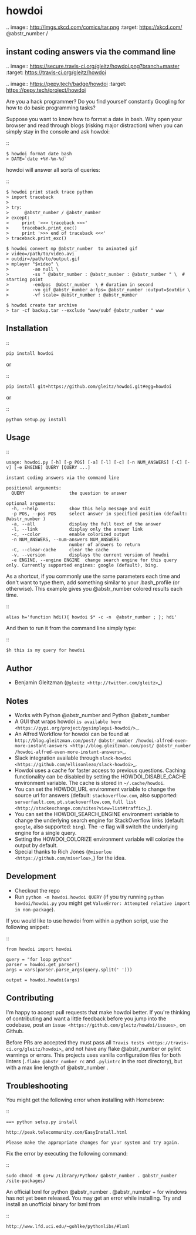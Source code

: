 # howdoi

.. image:: http://imgs.xkcd.com/comics/tar.png :target: https://xkcd.com/ @abstr_number /

## instant coding answers via the command line

.. image:: https://secure.travis-ci.org/gleitz/howdoi.png?branch=master :target: https://travis-ci.org/gleitz/howdoi

.. image:: https://pepy.tech/badge/howdoi :target: https://pepy.tech/project/howdoi

Are you a hack programmer? Do you find yourself constantly Googling for how to do basic programming tasks?

Suppose you want to know how to format a date in bash. Why open your browser and read through blogs (risking major distraction) when you can simply stay in the console and ask howdoi:

::
    
    
    $ howdoi format date bash
    > DATE=`date +%Y-%m-%d`
    

howdoi will answer all sorts of queries:

::
    
    
    $ howdoi print stack trace python
    > import traceback
    >
    > try:
    >      @abstr_number / @abstr_number 
    > except:
    >     print '>>> traceback <<<'
    >     traceback.print_exc()
    >     print '>>> end of traceback <<<'
    > traceback.print_exc()
    
    $ howdoi convert mp @abstr_number  to animated gif
    > video=/path/to/video.avi
    > outdir=/path/to/output.gif
    > mplayer "$video" \
    >         -ao null \
    >         -ss " @abstr_number : @abstr_number : @abstr_number " \  # starting point
    >         -endpos  @abstr_number  \ # duration in second
    >         -vo gif @abstr_number a:fps= @abstr_number :output=$outdir \
    >         -vf scale= @abstr_number : @abstr_number 
    
    $ howdoi create tar archive
    > tar -cf backup.tar --exclude "www/subf @abstr_number " www
    

## Installation

::
    
    
    pip install howdoi
    

or

::
    
    
    pip install git+https://github.com/gleitz/howdoi.git#egg=howdoi
    

or

::
    
    
    python setup.py install
    

## Usage

::
    
    
    usage: howdoi.py [-h] [-p POS] [-a] [-l] [-c] [-n NUM_ANSWERS] [-C] [-v] [-e ENGINE] QUERY [QUERY ...]
    
    instant coding answers via the command line
    
    positional arguments:
      QUERY                 the question to answer
    
    optional arguments:
      -h, --help            show this help message and exit
      -p POS, --pos POS     select answer in specified position (default:  @abstr_number )
      -a, --all             display the full text of the answer
      -l, --link            display only the answer link
      -c, --color           enable colorized output
      -n NUM_ANSWERS, --num-answers NUM_ANSWERS
                            number of answers to return
      -C, --clear-cache     clear the cache
      -v, --version         displays the current version of howdoi
      -e ENGINE, --engine ENGINE  change search engine for this query only. Currently supported engines: google (default), bing.
    

As a shortcut, if you commonly use the same parameters each time and don't want to type them, add something similar to your .bash_profile (or otherwise). This example gives you @abstr_number colored results each time.

::
    
    
    alias h='function hdi(){ howdoi $* -c -n  @abstr_number ; }; hdi'
    

And then to run it from the command line simply type:

::
    
    
    $h this is my query for howdoi
    

## Author

  * Benjamin Gleitzman (`@gleitz <http://twitter.com/gleitz>`_)



## Notes

  * Works with Python @abstr_number and Python @abstr_number 
  * A GUI that wraps howdoi `is available here <https://pypi.org/project/pysimplegui-howdoi/>`_.
  * An Alfred Workflow for howdoi can be found at `http://blog.gleitzman.com/post/ @abstr_number /howdoi-alfred-even-more-instant-answers <http://blog.gleitzman.com/post/ @abstr_number /howdoi-alfred-even-more-instant-answers>`_.
  * Slack integration available through `slack-howdoi <https://github.com/ellisonleao/slack-howdoi>`_.
  * Howdoi uses a cache for faster access to previous questions. Caching functionality can be disabled by setting the HOWDOI_DISABLE_CACHE environment variable. The cache is stored in `~/.cache/howdoi`.
  * You can set the HOWDOI_URL environment variable to change the source url for answers (default: `stackoverflow.com`, also supported: `serverfault.com`, `pt.stackoverflow.com`, `full list <http://stackexchange.com/sites?view=list#traffic>`_).
  * You can set the HOWDOI_SEARCH_ENGINE environment variable to change the underlying search engine for StackOverflow links (default: `google`, also supported: `bing`). The -e flag will switch the underlying engine for a single query.
  * Setting the HOWDOI_COLORIZE environment variable will colorize the output by default.
  * Special thanks to Rich Jones (`@miserlou <https://github.com/miserlou>`_) for the idea.



## Development

  * Checkout the repo
  * Run `python -m howdoi.howdoi QUERY` (if you try running `python howdoi/howdoi.py` you might get `ValueError: Attempted relative import in non-package`).



If you would like to use howdoi from within a python script, use the following snippet:

::
    
    
    from howdoi import howdoi
    
    query = "for loop python"
    parser = howdoi.get_parser()
    args = vars(parser.parse_args(query.split(' ')))
    
    output = howdoi.howdoi(args)
    

## Contributing

I'm happy to accept pull requests that make howdoi better. If you're thinking of contributing and want a little feedback before you jump into the codebase, post an `issue <https://github.com/gleitz/howdoi/issues>`_ on Github.

Before PRs are accepted they must pass all `Travis tests <https://travis-ci.org/gleitz/howdoi>`_ and not have any flake @abstr_number or pylint warnings or errors. This projects uses vanilla configuration files for both linters (`.flake @abstr_number rc` and `.pylintrc` in the root directory), but with a max line length of @abstr_number .

## Troubleshooting

You might get the following error when installing with Homebrew:

::
    
    
    ==> python setup.py install
    
    http://peak.telecommunity.com/EasyInstall.html
    
    Please make the appropriate changes for your system and try again.
    

Fix the error by executing the following command:

::
    
    
    sudo chmod -R go+w /Library/Python/ @abstr_number . @abstr_number /site-packages/
    

An official lxml for python @abstr_number . @abstr_number + for windows has not yet been released. You may get an error while installing. Try and install an unofficial binary for lxml from

::
    
    
    http://www.lfd.uci.edu/~gohlke/pythonlibs/#lxml
    
